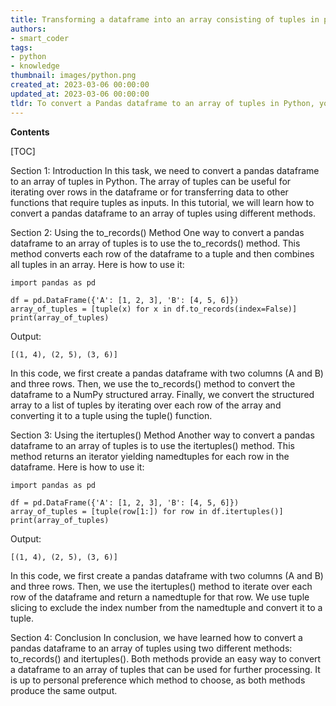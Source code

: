 ```yaml
---
title: Transforming a dataframe into an array consisting of tuples in pandas
authors:
- smart_coder
tags:
- python
- knowledge
thumbnail: images/python.png
created_at: 2023-03-06 00:00:00
updated_at: 2023-03-06 00:00:00
tldr: To convert a Pandas dataframe to an array of tuples in Python, you can use the to\_records() method.
---
```


**Contents**

[TOC]

Section 1: Introduction
In this task, we need to convert a pandas dataframe to an array of tuples in Python. The array of tuples can be useful for iterating over rows in the dataframe or for transferring data to other functions that require tuples as inputs. In this tutorial, we will learn how to convert a pandas dataframe to an array of tuples using different methods.

Section 2: Using the to_records() Method
One way to convert a pandas dataframe to an array of tuples is to use the to_records() method. This method converts each row of the dataframe to a tuple and then combines all tuples in an array. Here is how to use it:

```
import pandas as pd

df = pd.DataFrame({'A': [1, 2, 3], 'B': [4, 5, 6]})
array_of_tuples = [tuple(x) for x in df.to_records(index=False)]
print(array_of_tuples)
```

Output:
```
[(1, 4), (2, 5), (3, 6)]
```

In this code, we first create a pandas dataframe with two columns (A and B) and three rows. Then, we use the to_records() method to convert the dataframe to a NumPy structured array. Finally, we convert the structured array to a list of tuples by iterating over each row of the array and converting it to a tuple using the tuple() function.

Section 3: Using the itertuples() Method
Another way to convert a pandas dataframe to an array of tuples is to use the itertuples() method. This method returns an iterator yielding namedtuples for each row in the dataframe. Here is how to use it:

```
import pandas as pd

df = pd.DataFrame({'A': [1, 2, 3], 'B': [4, 5, 6]})
array_of_tuples = [tuple(row[1:]) for row in df.itertuples()]
print(array_of_tuples)
```

Output:
```
[(1, 4), (2, 5), (3, 6)]
```

In this code, we first create a pandas dataframe with two columns (A and B) and three rows. Then, we use the itertuples() method to iterate over each row of the dataframe and return a namedtuple for that row. We use tuple slicing to exclude the index number from the namedtuple and convert it to a tuple.

Section 4: Conclusion
In conclusion, we have learned how to convert a pandas dataframe to an array of tuples using two different methods: to_records() and itertuples(). Both methods provide an easy way to convert a dataframe to an array of tuples that can be used for further processing. It is up to personal preference which method to choose, as both methods produce the same output.
